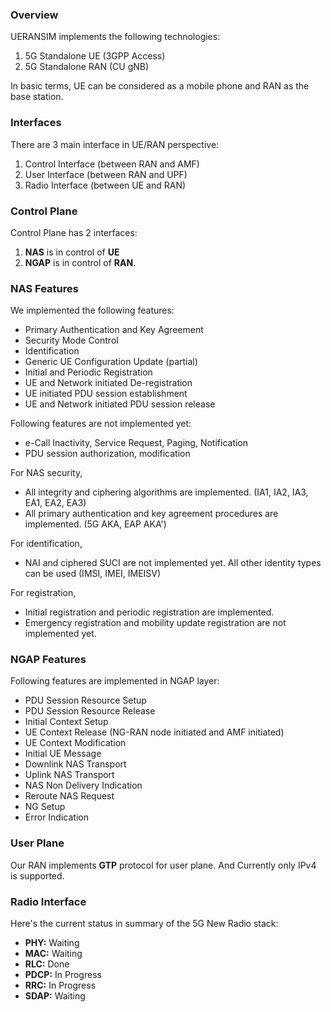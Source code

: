 ### Overview

UERANSIM implements the following technologies:

1. 5G Standalone UE (3GPP Access)
2. 5G Standalone RAN (CU gNB)

In basic terms, UE can be considered as a mobile phone and RAN as the base station.

### Interfaces

There are 3 main interface in UE/RAN perspective:

1. Control Interface (between RAN and AMF)
2. User Interface (between RAN and UPF)
3. Radio Interface (between UE and RAN)

### Control Plane

Control Plane has 2 interfaces:
1. **NAS** is in control of **UE**
2. **NGAP** is in control of **RAN**.

### NAS Features

We implemented the following features:

- Primary Authentication and Key Agreement
- Security Mode Control
- Identification
- Generic UE Configuration Update (partial)
- Initial and Periodic Registration
- UE and Network initiated De-registration
- UE initiated PDU session establishment
- UE and Network initiated PDU session release

Following features are not implemented yet:

- e-Call Inactivity, Service Request, Paging, Notification
- PDU session authorization, modification

For NAS security,

- All integrity and ciphering algorithms are implemented. (IA1, IA2, IA3, EA1, EA2, EA3)
- All primary authentication and key agreement procedures are implemented. (5G AKA, EAP AKA')

For identification,

- NAI and ciphered SUCI are not implemented yet. All other identity types can be used (IMSI, IMEI, IMEISV)

For registration,

- Initial registration and periodic registration are implemented.
- Emergency registration and mobility update registration are not implemented yet.

### NGAP Features

Following features are implemented in NGAP layer:

- PDU Session Resource Setup
- PDU Session Resource Release
- Initial Context Setup
- UE Context Release (NG-RAN node initiated and AMF initiated)
- UE Context Modification
- Initial UE Message
- Downlink NAS Transport
- Uplink NAS Transport
- NAS Non Delivery Indication
- Reroute NAS Request
- NG Setup
- Error Indication

### User Plane

Our RAN implements **GTP** protocol for user plane. And Currently only IPv4 is supported.

### Radio Interface

Here's the current status in summary of the 5G New Radio stack:

- **PHY:** Waiting
- **MAC:** Waiting
- **RLC:** Done
- **PDCP:** In Progress
- **RRC:** In Progress
- **SDAP:** Waiting